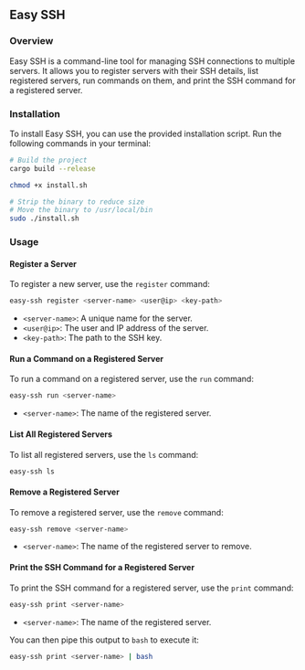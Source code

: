 ## Easy SSH

### Overview

Easy SSH is a command-line tool for managing SSH connections to multiple servers. It allows you to register servers with their SSH details, list registered servers, run commands on them, and print the SSH command for a registered server.

### Installation

To install Easy SSH, you can use the provided installation script. Run the following commands in your terminal:

```sh
# Build the project
cargo build --release

chmod +x install.sh

# Strip the binary to reduce size
# Move the binary to /usr/local/bin
sudo ./install.sh
```

### Usage

#### Register a Server

To register a new server, use the `register` command:

```sh
easy-ssh register <server-name> <user@ip> <key-path>
```

- `<server-name>`: A unique name for the server.
- `<user@ip>`: The user and IP address of the server.
- `<key-path>`: The path to the SSH key.

#### Run a Command on a Registered Server

To run a command on a registered server, use the `run` command:

```sh
easy-ssh run <server-name>
```

- `<server-name>`: The name of the registered server.

#### List All Registered Servers

To list all registered servers, use the `ls` command:

```sh
easy-ssh ls
```

#### Remove a Registered Server

To remove a registered server, use the `remove` command:

```sh
easy-ssh remove <server-name>
```

- `<server-name>`: The name of the registered server to remove.

#### Print the SSH Command for a Registered Server

To print the SSH command for a registered server, use the `print` command:

```sh
easy-ssh print <server-name>
```

- `<server-name>`: The name of the registered server.

You can then pipe this output to `bash` to execute it:

```sh
easy-ssh print <server-name> | bash
```